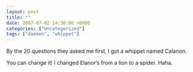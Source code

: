 ```yaml
---
layout: post
title: ""
date: 2007-07-02 14:30:00 +0000
categories: ["Uncategorized"]
tags: ["daemon", "whippet"]
---
```


By the 20 questions they asked me first, I got a whippet named Calanon. 

You can change it! I changed Elanor’s from a lion to a spider. Haha.